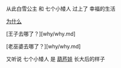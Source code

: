  从此白雪公主 和 七个小矮人 过上了 幸福的生活

 [为什么](continue/continue.md)
 
 [王子去哪了？][why/why.md]
  
 [老巫婆去哪了？][why/why.md]

又听说 七个小矮人 是 [葫芦娃](../oner0128/story.md) 长大后的样子
